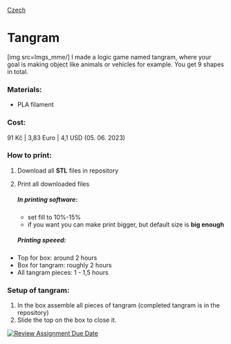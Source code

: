 [Czech](README.cz.md)

# Tangram

[img src=Imgs_mme/]
I made a logic game named tangram, where your goal is making object like animals or vehicles for example. You get 9 shapes in total.

### Materials:
- PLA  filament

### Cost:
91 Kč | 3,83 Euro | 4,1 USD (05. 06. 2023)

### How to print:
1. Download all **STL** files in repository
2. Print all downloaded files
	##### In printing software:
 	 - set fill to 10%-15%
 	 - if you want you can make print bigger, but default size is **big enough**

	##### Printing speeed:
  - Top for box: around 2 hours
  - Box for tangram: roughly 2 hours
  - All tangram pieces: 1 - 1,5 hours

### Setup of tangram:

1. In the box assemble all pieces of tangram (completed tangram is in  the repository)
2. Slide the top on the box to close it.











[![Review Assignment Due Date](https://classroom.github.com/assets/deadline-readme-button-24ddc0f5d75046c5622901739e7c5dd533143b0c8e959d652212380cedb1ea36.svg)](https://classroom.github.com/a/V-0A61vX)
